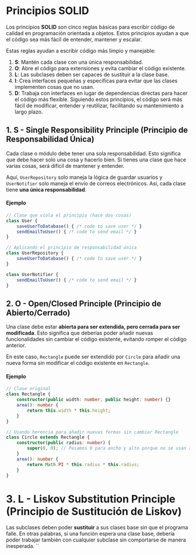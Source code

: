 # Principios SOLID

Los principios **SOLID** son cinco reglas básicas para escribir código de calidad en programación orientada a objetos. Estos principios ayudan a que el código sea más fácil de entender, mantener y escalar.

Estas reglas ayudan a escribir código más limpio y manejable:

1. **S**: Mantén cada clase con una única responsabilidad.
2. **O**: Abre el código para extensiones y evita cambiar el código existente.
3. **L**: Las subclases deben ser capaces de sustituir a la clase base.
4. **I**: Crea interfaces pequeñas y específicas para evitar que las clases implementen cosas que no usan.
5. **D**: Trabaja con interfaces en lugar de dependencias directas para hacer el código más flexible.
Siguiendo estos principios, el código será más fácil de modificar, entender y reutilizar, facilitando su mantenimiento a largo plazo.

## 1. S - Single Responsibility Principle (Principio de Responsabilidad Única)

Cada clase o módulo debe tener una sola responsabilidad. Esto significa que debe hacer solo una cosa y hacerlo bien. Si tienes una clase que hace varias cosas, será difícil de mantener y entender.

Aquí, `UserRepository` solo maneja la lógica de guardar usuarios y `UserNotifier` solo maneja el envío de correos electrónicos. Así, cada clase tiene **una única responsabilidad**.

#### Ejemplo
```typescript
// Clase que viola el principio (hace dos cosas)
class User {
    saveUserToDatabase() { /* code to save user */ }
    sendEmailToUser() { /* code to send email */ }
}

// Aplicando el principio de responsabilidad única
class UserRepository {
    saveUserToDatabase() { /* code to save user */ }
}

class UserNotifier {
    sendEmailToUser() { /* code to send email */ }
}
```

## 2. O - Open/Closed Principle (Principio de Abierto/Cerrado)

Una clase debe estar **abierta para ser extendida, pero cerrada para ser modificada**. Esto significa que deberías poder añadir nuevas funcionalidades sin cambiar el código existente, evitando romper el código anterior.

En este caso, `Rectangle` puede ser extendido por `Circle` para añadir una nueva forma sin modificar el código existente en `Rectangle`.

#### Ejemplo
```typescript
// Clase original
class Rectangle {
    constructor(public width: number, public height: number) {}
    area(): number {
        return this.width * this.height;
    }
}

// Usando herencia para añadir nuevas formas sin cambiar Rectangle
class Circle extends Rectangle {
    constructor(public radius: number) {
        super(0, 0); // Pasamos 0 para ancho y alto porque no se usan aquí
    }
    area(): number {
        return Math.PI * this.radius * this.radius;
    }
}
```

# 3. L - Liskov Substitution Principle (Principio de Sustitución de Liskov)

Las subclases deben poder **sustituir** a sus clases base sin que el programa falle. En otras palabras, si una función espera una clase base, debería poder trabajar también con cualquier subclase sin comportarse de manera inesperada.
``
<!--stackedit_data:
eyJoaXN0b3J5IjpbLTEyODg3NjkzOTddfQ==
-->